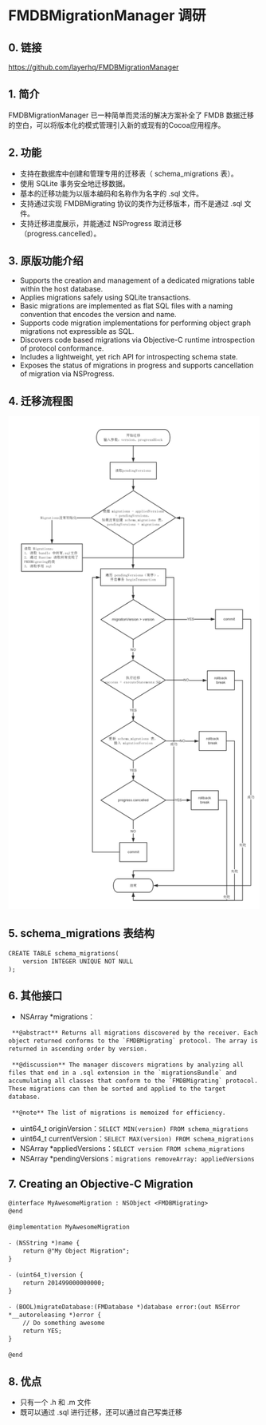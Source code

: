 # FMDBMigrationManager 调研
## 0. 链接
https://github.com/layerhq/FMDBMigrationManager
## 1. 简介
FMDBMigrationManager 已一种简单而灵活的解决方案补全了 FMDB 数据迁移的空白，可以将版本化的模式管理引入新的或现有的Cocoa应用程序。
## 2. 功能
* 支持在数据库中创建和管理专用的迁移表（ schema_migrations 表）。
* 使用 SQLite 事务安全地迁移数据。
* 基本的迁移功能为以版本编码和名称作为名字的 .sql 文件。
* 支持通过实现 FMDBMigrating 协议的类作为迁移版本，而不是通过 .sql 文件。
* 支持迁移进度展示，并能通过 NSProgress 取消迁移（progress.cancelled）。
## 3. 原版功能介绍
* Supports the creation and management of a dedicated migrations table within the host database.
* Applies migrations safely using SQLite transactions.
* Basic migrations are implemented as flat SQL files with a naming convention that encodes the version and name.
* Supports code migration implementations for performing object graph migrations not expressible as SQL.
* Discovers code based migrations via Objective-C runtime introspection of protocol conformance.
* Includes a lightweight, yet rich API for introspecting schema state.
* Exposes the status of migrations in progress and supports cancellation of migration via NSProgress.
## 4. 迁移流程图
![](https://github.com/Andy1994/DatabaseSchemeMigrationSolution/blob/master/img/FMDBMigrationManager%E8%B0%83%E7%A0%94-1.png)
## 5. schema_migrations 表结构
```
CREATE TABLE schema_migrations(
	version INTEGER UNIQUE NOT NULL
);
```

## 6. 其他接口
* NSArray *migrations：
```
 **@abstract** Returns all migrations discovered by the receiver. Each object returned conforms to the `FMDBMigrating` protocol. The array is returned in ascending order by version.

 **@discussion** The manager discovers migrations by analyzing all files that end in a .sql extension in the `migrationsBundle` and accumulating all classes that conform to the `FMDBMigrating` protocol. These migrations can then be sorted and applied to the target database.

 **@note** The list of migrations is memoized for efficiency.
```
* uint64_t originVersion：`SELECT MIN(version) FROM schema_migrations`
* uint64_t currentVersion：`SELECT MAX(version) FROM schema_migrations`
* NSArray *appliedVersions：`SELECT version FROM schema_migrations`
* NSArray  *pendingVersions：`migrations removeArray: appliedVersions`
## 7. Creating an Objective-C Migration
```
@interface MyAwesomeMigration : NSObject <FMDBMigrating>
@end

@implementation MyAwesomeMigration

- (NSString *)name {
    return @"My Object Migration";
}

- (uint64_t)version {
    return 201499000000000;
}

- (BOOL)migrateDatabase:(FMDatabase *)database error:(out NSError *__autoreleasing *)error {
    // Do something awesome
    return YES;
}

@end
```
## 8. 优点
* 只有一个 .h 和 .m 文件
* 既可以通过 .sql 进行迁移，还可以通过自己写类迁移
